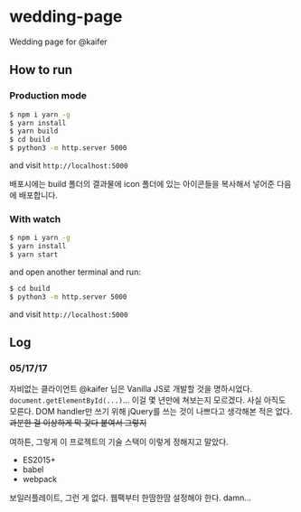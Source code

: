 # wedding-page
Wedding page for @kaifer

## How to run

### Production mode

```bash
$ npm i yarn -g
$ yarn install
$ yarn build
$ cd build
$ python3 -m http.server 5000
```

and visit `http://localhost:5000`

배포시에는 build 폴더의 결과물에 icon 폴더에 있는 아이콘들을 복사해서 넣어준 다음에 배포합니다.

### With watch

```bash
$ npm i yarn -g
$ yarn install
$ yarn start
```

and open another terminal and run:

```bash
$ cd build
$ python3 -m http.server 5000
```

and visit `http://localhost:5000`

## Log

### 05/17/17
자비없는 클라이언트 @kaifer 님은 Vanilla JS로 개발할 것을 명하시었다. `document.getElementById(...)`... 이걸 몇 년만에 쳐보는지 모르겠다.
사실 아직도 모른다. DOM handler만 쓰기 위해 jQuery를 쓰는 것이 나쁘다고 생각해본 적은 없다. ~~과분한 걸 이상하게 막 갖다 붙여서 그렇지~~

여하튼, 그렇게 이 프로젝트의 기술 스택이 이렇게 정해지고 말았다.

* ES2015+
* babel
* webpack

보일러플레이트, 그런 게 없다. 웹팩부터 한땀한땀 설정해야 한다. damn...
